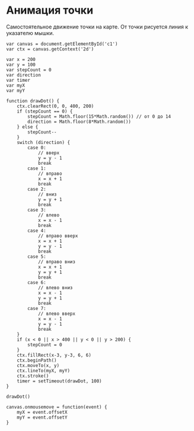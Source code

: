 # Анимация точки
Самостоятельное движение точки на карте. От точки рисуется линия к указателю мышки.

    var canvas = document.getElementById('c1')
    var ctx = canvas.getContext('2d')

    var x = 200
    var y = 100
    var stepCount = 0
    var direction
    var timer
    var myX
    var myY

    function drawDot() {
        ctx.clearRect(0, 0, 400, 200)
        if (stepCount == 0) {
            stepCount = Math.floor(15*Math.random()) // от 0 до 14
            direction = Math.floor(8*Math.random())
        } else {
            stepCount--
        }
        switch (direction) {
            case 0:
                // вверх
                y = y - 1
                break
            case 1:
                // вправо
                x = x + 1
                break
            case 2:
                // вниз
                y = y + 1
                break
            case 3:
                // влево
                x = x - 1
                break
            case 4:
                // вправо вверх
                x = x + 1
                y = y - 1
                break
            case 5:
                // вправо вниз
                x = x + 1
                y = y + 1
                break
            case 6:
                // влево вниз
                x = x - 1
                y = y + 1
                break
            case 7:
                // влево вверх
                x = x - 1
                y = y - 1
                break
        }
        if (x < 0 || x > 400 || y < 0 || y > 200) {
            stepCount = 0
        }
        ctx.fillRect(x-3, y-3, 6, 6)
        ctx.beginPath()
        ctx.moveTo(x, y)
        ctx.lineTo(myX, myY)
        ctx.stroke()
        timer = setTimeout(drawDot, 100)
    }

    drawDot()

    canvas.onmousemove = function(event) {
        myX = event.offsetX
        myY = event.offsetY
    }
